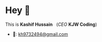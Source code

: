 # Hey 👋
This is <strong>Kashif Hussain</strong> &nbsp; (<em>CEO </em> <strong>KJW Coding</strong>)
- 📧: kh9732494@gmail.com
